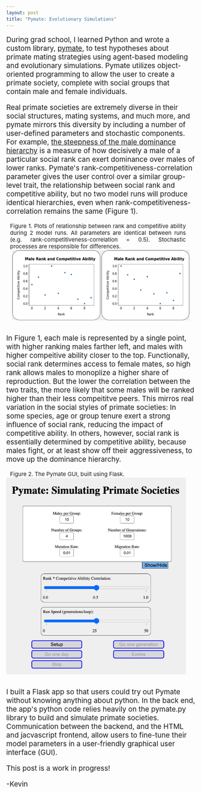 ```yaml
---
layout: post
title: "Pymate: Evolutionary Simulations" 
---
```

<div>
<p style="text-align: left;font-size: calc(14px + 0.5vw);">
During grad school, I learned Python and wrote a custom library, <a href="https://github.com/kevinrosenfield/pymate/blob/master/pymate.py"  target="_blank" rel="noopener noreferrer">pymate</a>, to test hypotheses about primate mating strategies using agent-based modeling and evolutionary simulations. Pymate utilizes object-oriented programming to allow the user to create a primate society, complete with social groups that contain male and female individuals.
</p>

<p style="text-align: left;font-size: calc(14px + 0.5vw);">
Real primate societies are extremely diverse in their social structures, mating systems, and much more, and pymate mirrors this diversity by including a number of user-defined parameters and stochastic components. For example, <a href="https://onlinelibrary.wiley.com/doi/pdf/10.1002/ajp.22044?casa_token=h8NieiLkMLgAAAAA:8EZr53r3-3yBYGaDpkX-U1dYXIEFiOZ99sup9a83o9y-Wyjdt3F-mzGEC6MAatj1WxLihXyv1VCG"  target="_blank" rel="noopener noreferrer">the steepness of the male dominance hierarchy</a> is a measure of how decisively a male of a particular social rank can exert dominance over males of lower ranks. Pymate's rank-competitiveness-correlation parameter gives the user control over a similar group-level trait, the relationship between social rank and competitive ability, but no two model runs will produce identical hierarchies, even when rank-competitiveness-correlation remains the same (Figure 1).
</p>

<div style="display:flex;flex-direction:column;align-items:center;font-size: calc(10px + 0.5vw);">
  <div style="margin-left: 2%;margin-right: 5%;text-align:justify;">
  Figure 1. Plots of relationship between rank and competitive ability during 2 model runs. All parameters are identical between runs (e.g. rank-competitiveness-correlation = 0.5). Stochastic processes are responsible for differences.
  </div>
  <div style="display:flex;flex-direction:row;flex-wrap:wrap;justify-content:center;">
    <img src="/images/rankCompetitiveness_0.5a.png" alt="Image" width="47%" height=auto>
    <img src="/images/rankCompetitiveness_0.5b.png" alt="Image" width="47%" height=auto>
  </div>
</div>

<br>

<p style="text-align: left;font-size: calc(14px + 0.5vw);">
In Figure 1, each male is represented by a single point, with higher ranking males farther left, and males with higher compeitive ability closer to the top. Functionally, social rank determines access to female mates, so high rank allows males to monoplize a higher share of reproduction.  But the lower the correlation between the two traits, the more likely that some males will be ranked higher than their less compeititve peers. This mirros real variation in the social styles of primate societies: In some species, age or group tenure exert a strong influence of social rank, reducing the impact of competitive ability. In others, however, social rank is essentially determined by competitive ability, because males fight, or at least show off their aggressiveness, to move up the dominance hierarchy.</p>

<div style="display:flex;flex-direction:column;font-size: calc(10px + 0.5vw);">
  <div style="margin-left: 2%;margin-right: 5%;align-self:start;">
  Figure 2. The Pymate GUI, built using Flask.
  </div>
  <img src="/images/pymate_app.png" alt="Image" width="95%" height=auto>
</div>

<br> 

<p style="text-align: left;font-size: calc(14px + 0.5vw);">
I built a Flask app so that users could try out Pymate without knowing anything about python. In the back end, the app's python code relies heavily on the pymate.py library to build and simulate primate societies. Communication between the backend, and the HTML and jacvascript frontend, allow users to fine-tune their model parameters in a user-friendly graphical user interface (GUI).
</p>

<p style="text-align: left;font-size: calc(14px + 0.5vw);">
This post is a work in progress!
</p>

<p style="text-align: left;font-size: calc(14px + 0.5vw);">
-Kevin
</p>

</div>
